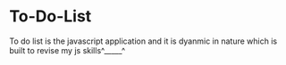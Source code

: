 # To-Do-List
To do list is the javascript application and it is dyanmic in nature which is built to revise my js skills^_____^
